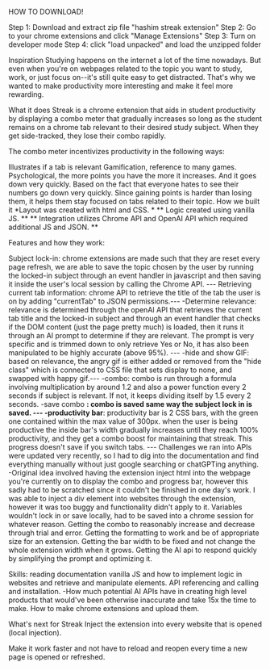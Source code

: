 HOW TO DOWNLOAD!

Step 1: Download and extract zip file "hashim streak extension"
Step 2: Go to your chrome extensions and click "Manage Extensions"
Step 3: Turn on developer mode
Step 4: click "load unpacked" and load the unzipped folder 

Inspiration
Studying happens on the internet a lot of the time nowadays. But even when you're on webpages related to the topic you want to study, work, or just focus on--it's still quite easy to get distracted. That's why we wanted to make productivity more interesting and make it feel more rewarding.

What it does
Streak is a chrome extension that aids in student productivity by displaying a combo meter that gradually increases so long as the student remains on a chrome tab relevant to their desired study subject. When they get side-tracked, they lose their combo rapidly.

The combo meter incentivizes productivity in the following ways:

Illustrates if a tab is relevant
Gamification, reference to many games.
Psychological, the more points you have the more it increases. And it goes down very quickly. Based on the fact that everyone hates to see their numbers go down very quickly. Since gaining points is harder than losing them, it helps them stay focused on tabs related to their topic.
How we built it
*Layout was created with html and CSS. * ** Logic created using vanilla JS. ** ** Integration utilizes Chrome API and OpenAI API which required additional JS and JSON. **

Features and how they work:

Subject lock-in: chrome extensions are made such that they are reset every page refresh, we are able to save the topic chosen by the user by running the locked-in subject through an event handler in javascript and then saving it inside the user's local session by calling the Chrome API. ---
Retrieving current tab information: chrome API to retrieve the title of the tab the user is on by adding "currentTab" to JSON permissions.--- -Determine relevance: relevance is determined through the openAI API that retrieves the current tab title and the locked-in subject and through an event handler that checks if the DOM content (just the page pretty much) is loaded, then it runs it through an AI prompt to determine if they are relevant. The prompt is very specific and is trimmed down to only retrieve Yes or No, it has also been manipulated to be highly accurate (above 95%). --- -hide and show GIF: based on relevance, the angry gif is either added or removed from the "hide class" which is connected to CSS file that sets display to none, and swapped with happy gif.--- -combo: combo is run through a formula involving multiplication by around 1.2 and also a power function every 2 seconds if subject is relevant. If not, it keeps dividing itself by 1.5 every 2 seconds. -save combo **: combo is saved same way the subject lock in is saved. --- -productivity bar**: productivity bar is 2 CSS bars, with the green one contained within the max value of 300px. when the user is being productive the inside bar's width gradually increases until they reach 100% productivity, and they get a combo boost for maintaining that streak. This progress doesn't save if you switch tabs. ---
Challenges we ran into
APIs were updated very recently, so I had to dig into the documentation and find everything manually without just google searching or chatGPTing anything. -Original idea involved having the extension inject html into the webpage you're currently on to display the combo and progress bar, however this sadly had to be scratched since it couldn't be finished in one day's work. I was able to inject a div element into websites through the extension, however it was too buggy and functionality didn't apply to it.
Variables wouldn't lock in or save locally, had to be saved into a chrome session for whatever reason.
Getting the combo to reasonably increase and decrease through trial and error.
Getting the formatting to work and be of appropriate size for an extension.
Getting the bar width to be fixed and not change the whole extension width when it grows.
Getting the AI api to respond quickly by simplifying the prompt and optimizing it.

Skills:
reading documentation
vanilla JS and how to implement logic in websites and retrieve and manipulate elements.
API referencing and calling and installation. -How much potential AI APIs have in creating high level products that would've been otherwise inaccurate and take 15x the time to make.
How to make chrome extensions and upload them.

What's next for Streak
Inject the extension into every website that is opened (local injection).

Make it work faster and not have to reload and reopen every time a new page is opened or refreshed.
